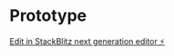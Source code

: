 # Prototype

[Edit in StackBlitz next generation editor ⚡️](https://stackblitz.com/~/github.com/skawsh/Prototype)